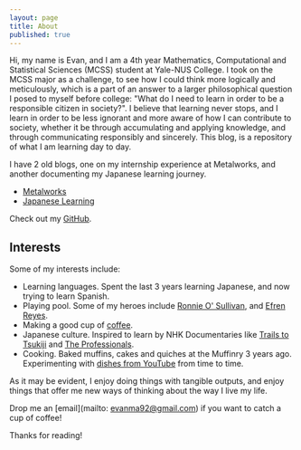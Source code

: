 ```yaml
---
layout: page
title: About
published: true
---
```


<p class="message">
  Hi, my name is Evan, and I am a 4th year Mathematics, Computational and Statistical Sciences (MCSS) student at Yale-NUS College. I took on the MCSS major as a challenge, to see how I could think more logically and meticulously, which is a part of an answer to a larger philosophical question I posed to myself before college: "What do I need to learn in order to be a responsible citizen in society?". I believe that learning never stops, and I learn in order to be less ignorant and more aware of how I can contribute to society, whether it be through accumulating and applying knowledge, and through communicating responsibly and sincerely. This blog, is a repository of what I am learning day to day.
</p>

I have 2 old blogs, one on my internship experience at Metalworks, and another documenting my Japanese learning journey.

* [Metalworks](http://tailrecursive.wordpress.com)
* [Japanese Learning](http://ninjawanderer.wordpress.com)

Check out my [GitHub](https://github.com/evanma92).

## Interests

Some of my interests include:

* Learning languages. Spent the last 3 years learning Japanese, and now trying to learn Spanish.
* Playing pool. Some of my heroes include [Ronnie O' Sullivan](https://www.youtube.com/watch?v=McThDshEgU0), and [Efren Reyes](https://www.youtube.com/watch?v=UXbYTHrsZZ4).
* Making a good cup of [coffee](https://www.youtube.com/watch?v=Nw2uxM-HTb8). 
* Japanese culture. Inspired to learn by NHK Documentaries like [Trails to Tsukiji](https://www3.nhk.or.jp/nhkworld/en/vod/tsukiji/) and [The Professionals](https://www3.nhk.or.jp/nhkworld/en/tv/professionals/).
* Cooking. Baked muffins, cakes and quiches at the Muffinry 3 years ago. Experimenting with [dishes from YouTube](https://www.youtube.com/watch?v=pk2TdfB4LFc) from time to time.

As it may be evident, I enjoy doing things with tangible outputs, and enjoy things that offer me new ways of thinking about the way I live my life.

Drop me an [email](mailto: evanma92@gmail.com) if you want to catch a cup of coffee!

Thanks for reading!
